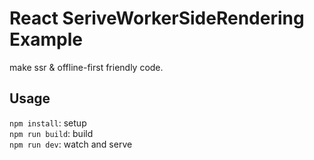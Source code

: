 React SeriveWorkerSideRendering Example
=======================================

make ssr & offline-first friendly code.

Usage
---------------------------------------
`npm install`: setup  
`npm run build`: build  
`npm run dev`: watch and serve  

